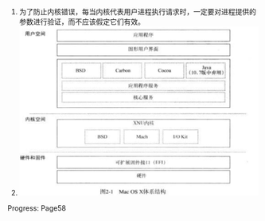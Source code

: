 <a id="top" name="top"></a>
1. 为了防止内核错误，每当内核代表用户进程执行请求时，一定要对进程提供的参数进行验证，而不应该假定它们有效。
2. ![001.png](../resources/images/kernelprogramming/001.png)






Progress: Page58



